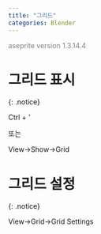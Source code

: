 ```yaml
---
title: "그리드"
categories: Blender
---
```





<span style="color:gray">aseprite version 1.3.14.4</span>




# 그리드 표시
{: .notice}

Ctrl + '

또는

View->Show->Grid




# 그리드 설정
{: .notice}

View->Grid->Grid Settings